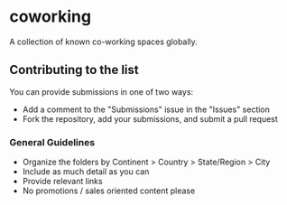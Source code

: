 # coworking
A collection of known co-working spaces globally. 

## Contributing to the list
You can provide submissions in one of two ways:

* Add a comment to the "Submissions" issue in the "Issues" section
* Fork the repository, add your submissions, and submit a pull request

### General Guidelines

* Organize the folders by Continent > Country > State/Region > City
* Include as much detail as you can
* Provide relevant links
* No promotions / sales oriented content please
